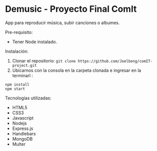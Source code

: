 # Demusic - Proyecto Final ComIt

App para reproducir música, subir canciones o albumes.

Pre-requisito:
 * Tener Node instalado.

Instalación:
1. Clonar el repositorio: 
```git clone https://github.com/Joelbeng/comIT-project.git```
2. Ubicarnos con la consola en la carpeta clonada e ingresar en la terminarl :
```
npm install
npm start
 ```

Tecnologías utilizadas:
* HTML5
* CSS3
* Javascript
* Nodejs
* Express.js
* Handlebars
* MongoDB
* Multer

